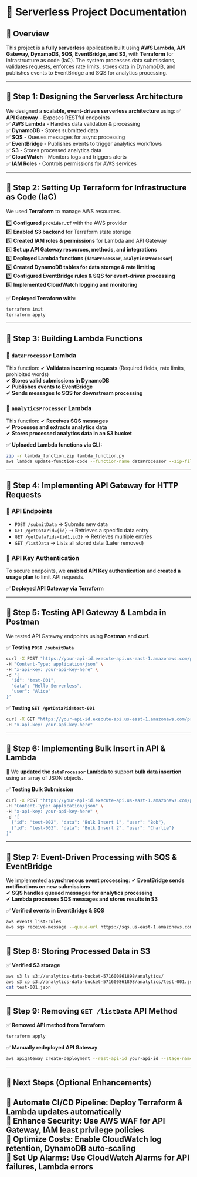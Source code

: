 
# **🚀 Serverless Project Documentation**

## **🔹 Overview**
This project is a **fully serverless** application built using **AWS Lambda, API Gateway, DynamoDB, SQS, EventBridge, and S3**, with **Terraform** for infrastructure as code (IaC). The system processes data submissions, validates requests, enforces rate limits, stores data in DynamoDB, and publishes events to EventBridge and SQS for analytics processing.

---

## **📌 Step 1: Designing the Serverless Architecture**
We designed a **scalable, event-driven serverless architecture** using:
✅ **API Gateway** - Exposes RESTful endpoints  
✅ **AWS Lambda** - Handles data validation & processing  
✅ **DynamoDB** - Stores submitted data  
✅ **SQS** - Queues messages for async processing  
✅ **EventBridge** - Publishes events to trigger analytics workflows  
✅ **S3** - Stores processed analytics data  
✅ **CloudWatch** - Monitors logs and triggers alerts  
✅ **IAM Roles** - Controls permissions for AWS services  

---

## **📌 Step 2: Setting Up Terraform for Infrastructure as Code (IaC)**
We used **Terraform** to manage AWS resources.

1️⃣ **Configured `provider.tf`** with the AWS provider  
2️⃣ **Enabled S3 backend** for Terraform state storage  
3️⃣ **Created IAM roles & permissions** for Lambda and API Gateway  
4️⃣ **Set up API Gateway resources, methods, and integrations**  
5️⃣ **Deployed Lambda functions (`dataProcessor`, `analyticsProcessor`)**  
6️⃣ **Created DynamoDB tables for data storage & rate limiting**  
7️⃣ **Configured EventBridge rules & SQS for event-driven processing**  
8️⃣ **Implemented CloudWatch logging and monitoring**  

✅ **Deployed Terraform with:**
```sh
terraform init
terraform apply
```

---

## **📌 Step 3: Building Lambda Functions**
### **🔹 `dataProcessor` Lambda**
This function:
✔ **Validates incoming requests** (Required fields, rate limits, prohibited words)  
✔ **Stores valid submissions in DynamoDB**  
✔ **Publishes events to EventBridge**  
✔ **Sends messages to SQS for downstream processing**  

### **🔹 `analyticsProcessor` Lambda**
This function:
✔ **Receives SQS messages**  
✔ **Processes and extracts analytics data**  
✔ **Stores processed analytics data in an S3 bucket**  

✅ **Uploaded Lambda functions via CLI:**
```sh
zip -r lambda_function.zip lambda_function.py
aws lambda update-function-code --function-name dataProcessor --zip-file fileb://lambda_function.zip
```

---

## **📌 Step 4: Implementing API Gateway for HTTP Requests**
### **🔹 API Endpoints**
- `POST /submitData` → Submits new data  
- `GET /getData?id={id}` → Retrieves a specific data entry  
- `GET /getData?ids={id1,id2}` → Retrieves multiple entries  
- `GET /listData` → Lists all stored data (Later removed)  

### **🔹 API Key Authentication**
To secure endpoints, we **enabled API Key authentication** and **created a usage plan** to limit API requests.

✅ **Deployed API Gateway via Terraform**

---

## **📌 Step 5: Testing API Gateway & Lambda in Postman**
We tested API Gateway endpoints using **Postman** and **curl**.

✅ **Testing `POST /submitData`**
```sh
curl -X POST "https://your-api-id.execute-api.us-east-1.amazonaws.com/prod/submitData" \
-H "Content-Type: application/json" \
-H "x-api-key: your-api-key-here" \
-d '{
  "id": "test-001",
  "data": "Hello Serverless",
  "user": "Alice"
}'
```

✅ **Testing `GET /getData?id=test-001`**
```sh
curl -X GET "https://your-api-id.execute-api.us-east-1.amazonaws.com/prod/getData?id=test-001" \
-H "x-api-key: your-api-key-here"
```

---

## **📌 Step 6: Implementing Bulk Insert in API & Lambda**
🔹 We **updated the `dataProcessor` Lambda** to support **bulk data insertion** using an array of JSON objects.

✅ **Testing Bulk Submission**
```sh
curl -X POST "https://your-api-id.execute-api.us-east-1.amazonaws.com/prod/submitData" \
-H "Content-Type: application/json" \
-H "x-api-key: your-api-key-here" \
-d '[
  {"id": "test-002", "data": "Bulk Insert 1", "user": "Bob"},
  {"id": "test-003", "data": "Bulk Insert 2", "user": "Charlie"}
]'
```

---

## **📌 Step 7: Event-Driven Processing with SQS & EventBridge**
We implemented **asynchronous event processing**:
✔ **EventBridge sends notifications on new submissions**  
✔ **SQS handles queued messages for analytics processing**  
✔ **Lambda processes SQS messages and stores results in S3**  

✅ **Verified events in EventBridge & SQS**  
```sh
aws events list-rules
aws sqs receive-message --queue-url https://sqs.us-east-1.amazonaws.com/your-account-id/DataSubmissionQueue
```

---

## **📌 Step 8: Storing Processed Data in S3**
✅ **Verified S3 storage**
```sh
aws s3 ls s3://analytics-data-bucket-571600861898/analytics/
aws s3 cp s3://analytics-data-bucket-571600861898/analytics/test-001.json .
cat test-001.json
```

---

## **📌 Step 9: Removing `GET /listData` API Method**
✅ **Removed API method from Terraform**
```sh
terraform apply
```
✅ **Manually redeployed API Gateway**
```sh
aws apigateway create-deployment --rest-api-id your-api-id --stage-name prod
```

---

## **🎯 Next Steps (Optional Enhancements)**
🚀 **Automate CI/CD Pipeline**: Deploy Terraform & Lambda updates automatically  
🔹 **Enhance Security**: Use AWS WAF for API Gateway, IAM least privilege policies  
🔹 **Optimize Costs**: Enable CloudWatch log retention, DynamoDB auto-scaling  
🔹 **Set Up Alarms**: Use CloudWatch Alarms for API failures, Lambda errors  
---